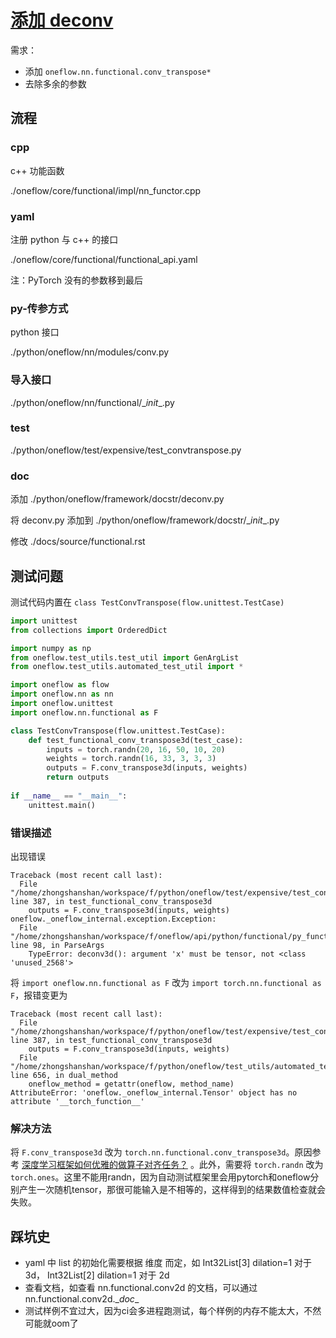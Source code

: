 # [添加 deconv](https://github.com/Oneflow-Inc/oneflow/pull/7991)

需求：

- 添加 `oneflow.nn.functional.conv_transpose*`
- 去除多余的参数



## 流程

### cpp

c++ 功能函数

./oneflow/core/functional/impl/nn_functor.cpp



### yaml

注册 python 与 c++ 的接口

./oneflow/core/functional/functional_api.yaml

注：PyTorch 没有的参数移到最后



### py-传参方式

python 接口

./python/oneflow/nn/modules/conv.py



### 导入接口

./python/oneflow/nn/functional/\__init__.py



### test

./python/oneflow/test/expensive/test_convtranspose.py



### doc

添加 ./python/oneflow/framework/docstr/deconv.py

将 deconv.py 添加到 ./python/oneflow/framework/docstr/\__init__.py

修改 ./docs/source/functional.rst



## 测试问题

测试代码内置在 `class TestConvTranspose(flow.unittest.TestCase)`

```python
import unittest
from collections import OrderedDict

import numpy as np
from oneflow.test_utils.test_util import GenArgList
from oneflow.test_utils.automated_test_util import *

import oneflow as flow
import oneflow.nn as nn
import oneflow.unittest
import oneflow.nn.functional as F

class TestConvTranspose(flow.unittest.TestCase):
    def test_functional_conv_transpose3d(test_case):
        inputs = torch.randn(20, 16, 50, 10, 20)
        weights = torch.randn(16, 33, 3, 3, 3)
        outputs = F.conv_transpose3d(inputs, weights)
        return outputs
    
if __name__ == "__main__":
    unittest.main()
```

### 错误描述

出现错误

```
Traceback (most recent call last):
  File "/home/zhongshanshan/workspace/f/python/oneflow/test/expensive/test_convtranspose.py", line 387, in test_functional_conv_transpose3d
    outputs = F.conv_transpose3d(inputs, weights)
oneflow._oneflow_internal.exception.Exception: 
  File "/home/zhongshanshan/workspace/f/oneflow/api/python/functional/py_function.cpp", line 98, in ParseArgs
    TypeError: deconv3d(): argument 'x' must be tensor, not <class 'unused_2568'>
```

将 `import oneflow.nn.functional as F` 改为 `import torch.nn.functional as F`，报错变更为

```
Traceback (most recent call last):
  File "/home/zhongshanshan/workspace/f/python/oneflow/test/expensive/test_convtranspose.py", line 387, in test_functional_conv_transpose3d
    outputs = F.conv_transpose3d(inputs, weights)
  File "/home/zhongshanshan/workspace/f/python/oneflow/test_utils/automated_test_util/torch_flow_dual_object.py", line 656, in dual_method
    oneflow_method = getattr(oneflow, method_name)
AttributeError: 'oneflow._oneflow_internal.Tensor' object has no attribute '__torch_function__'
```

### 解决方法

将 `F.conv_transpose3d` 改为 `torch.nn.functional.conv_transpose3d`。原因参考  [深度学习框架如何优雅的做算子对齐任务？](https://zhuanlan.zhihu.com/p/458111952) 。此外，需要将 `torch.randn` 改为 `torch.ones`。这里不能用randn，因为自动测试框架里会用pytorch和oneflow分别产生一次随机tensor，那很可能输入是不相等的，这样得到的结果数值检查就会失败。



## 踩坑史

- yaml 中 list 的初始化需要根据 维度 而定，如 Int32List[3] dilation=1 对于 3d， Int32List[2] dilation=1 对于 2d
- 查看文档，如查看 nn.functional.conv2d 的文档，可以通过 nn.functional.conv2d.\__doc__
- 测试样例不宜过大，因为ci会多进程跑测试，每个样例的内存不能太大，不然可能就oom了 









